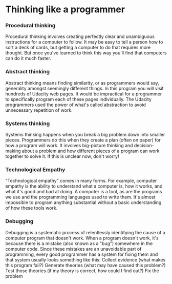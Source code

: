 # Thinking like a programmer

### Procedural thinking
Procedural thinking involves creating perfectly clear and unambiguous instructions for a computer to follow.
It may be easy to tell a person how to sort a deck of cards, but getting a computer to do that requires more thought. But once you've learned to think this way you'll find that computers can do it much faster.

### Abstract thinking
Abstract thinking means finding similarity, or as programmers would say, generality amongst seemingly different things.
In this program you will visit hundreds of Udacity web pages. It would be impractical for a programmer to specifically program each of these pages individually. The Udacity programmers used the power of what's called abstraction to avoid unnecessary repetition of work.

### Systems thinking
Systems thinking happens when you break a big problem down into smaller pieces. Programmers do this when they create a plan (often on paper) for how a program will work. It involves big-picture thinking and decision-making about a problem and how different pieces of a program can work together to solve it. If this is unclear now, don't worry!

### Technological Empathy
"Technological empathy" comes in many forms. For example, computer empathy is the ability to understand what a computer is, how it works, and what it's good and bad at doing.
A computer is a tool, as are the programs we use and the programming languages used to write them. It's almost impossible to program anything substantial without a basic understanding of how these tools work.

### Debugging
Debugging is a systematic process of relentlessly identifying the cause of a computer program that doesn't work.
When a program doesn't work, it's because there is a mistake (also known as a "bug") somewhere in the computer code. Since these mistakes are an unavoidable part of programming, every good programmer has a system for fixing them and that system usually looks something like this:
Collect evidence (what makes this program fail?)
Generate theories (what may have caused this problem?)
Test those theories (if my theory is correct, how could I find out?)
Fix the problem